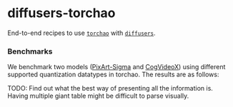 # diffusers-torchao

End-to-end recipes to use [`torchao`](https://github.com/pytorch/ao) with [`diffusers`](https://github.com/huggingface/diffusers).

### Benchmarks

We benchmark two models ([PixArt-Sigma](https://huggingface.co/PixArt-alpha/PixArt-Sigma-XL-2-1024-MS) and [CogVideoX](https://huggingface.co/THUDM/CogVideoX-5b)) using different supported quantization datatypes in torchao. The results are as follows:

TODO: Find out what the best way of presenting all the information is. Having multiple giant table might be difficult to parse visually.

